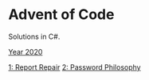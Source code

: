 # Advent of Code

Solutions in C#.

[Year 2020](https://github.com/stereoa/AdventOfCode/blob/master/AdventOfCode/Solutions/Year2020)

[1: Report Repair](https://github.com/stereoa/AdventOfCode/blob/master/AdventOfCode/Solutions/Year2020/Day01/Solution.cs)
[2: Password Philosophy](https://github.com/stereoa/AdventOfCode/blob/master/AdventOfCode/Solutions/Year2020/Day02/Solution.cs)
